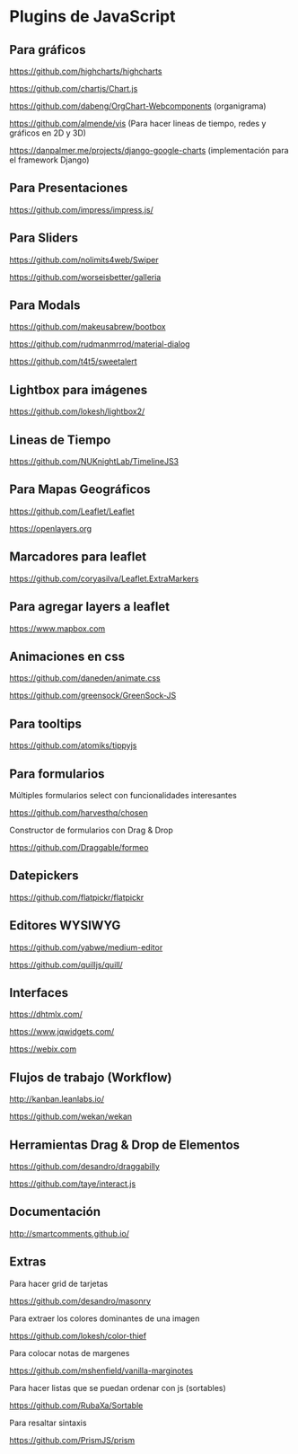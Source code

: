 # Plugins de JavaScript

## Para gráficos

https://github.com/highcharts/highcharts

https://github.com/chartjs/Chart.js

https://github.com/dabeng/OrgChart-Webcomponents (organigrama)

https://github.com/almende/vis (Para hacer lineas de tiempo, redes y gráficos en 2D y 3D)

https://danpalmer.me/projects/django-google-charts (implementación para el framework Django)

## Para Presentaciones

https://github.com/impress/impress.js/

## Para Sliders

https://github.com/nolimits4web/Swiper

https://github.com/worseisbetter/galleria

## Para Modals

https://github.com/makeusabrew/bootbox

https://github.com/rudmanmrrod/material-dialog

https://github.com/t4t5/sweetalert

## Lightbox para imágenes

https://github.com/lokesh/lightbox2/

## Lineas de Tiempo

https://github.com/NUKnightLab/TimelineJS3

## Para Mapas Geográficos

https://github.com/Leaflet/Leaflet

https://openlayers.org


## Marcadores para leaflet

https://github.com/coryasilva/Leaflet.ExtraMarkers

## Para agregar layers a leaflet

https://www.mapbox.com

## Animaciones en css

https://github.com/daneden/animate.css

https://github.com/greensock/GreenSock-JS

## Para tooltips

https://github.com/atomiks/tippyjs

## Para formularios

Múltiples formularios select con funcionalidades interesantes

https://github.com/harvesthq/chosen

Constructor de formularios con Drag & Drop

https://github.com/Draggable/formeo

## Datepickers

https://github.com/flatpickr/flatpickr

## Editores WYSIWYG

https://github.com/yabwe/medium-editor

https://github.com/quilljs/quill/

## Interfaces

https://dhtmlx.com/

https://www.jqwidgets.com/

https://webix.com

## Flujos de trabajo (Workflow)

http://kanban.leanlabs.io/

https://github.com/wekan/wekan

## Herramientas Drag & Drop de Elementos

https://github.com/desandro/draggabilly

https://github.com/taye/interact.js

## Documentación

http://smartcomments.github.io/

## Extras

Para hacer grid de tarjetas

https://github.com/desandro/masonry

Para extraer los colores dominantes de una imagen

https://github.com/lokesh/color-thief

Para colocar notas de margenes

https://github.com/mshenfield/vanilla-marginotes

Para hacer listas que se puedan ordenar con js (sortables)

https://github.com/RubaXa/Sortable

Para resaltar sintaxis 

https://github.com/PrismJS/prism
